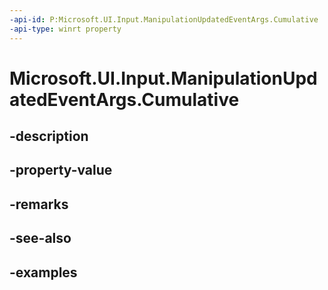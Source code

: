 ```yaml
---
-api-id: P:Microsoft.UI.Input.ManipulationUpdatedEventArgs.Cumulative
-api-type: winrt property
---
```


# Microsoft.UI.Input.ManipulationUpdatedEventArgs.Cumulative

<!--
public Microsoft.UI.Input.ManipulationDelta Cumulative { get; }
-->


## -description

## -property-value

## -remarks

## -see-also

## -examples


